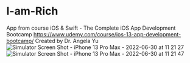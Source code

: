 # I-am-Rich
App from course iOS & Swift - The Complete iOS App Development Bootcamp https://www.udemy.com/course/ios-13-app-development-bootcamp/ Created by Dr. Angela Yu 
![Simulator Screen Shot - iPhone 13 Pro Max - 2022-06-30 at 11 21 27](https://user-images.githubusercontent.com/64162767/176642185-33ca9343-1597-497e-90ee-7d08b0c75659.png)
![Simulator Screen Shot - iPhone 13 Pro Max - 2022-06-30 at 11 21 47](https://user-images.githubusercontent.com/64162767/176642210-3b18781e-21c4-498c-8914-8f155ff8297b.png)
